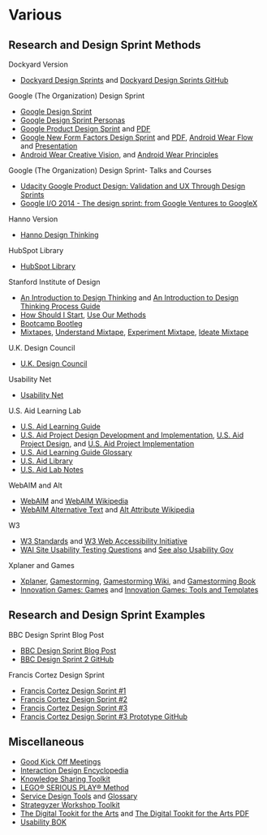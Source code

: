 # Various

## Research and Design Sprint Methods

Dockyard Version
* [Dockyard Design Sprints](https://dockyard.com/design-sprints) and [Dockyard Design Sprints GitHub](https://github.com/dockyard/design-sprints)

Google (The Organization) Design Sprint
* [Google Design Sprint](https://developers.google.com/design-sprint)  
* [Google Design Sprint Personas](https://developers.google.com/design-sprint/downloads/DesignSprint-Personas.pdf)
* [Google Product Design Sprint](https://developers.google.com/design-sprint/product) and [PDF](https://developers.google.com/design-sprint/downloads/DesignSprintMethods.pdf)
* [Google New Form Factors Design Sprint](https://developers.google.com/design-sprint/new-form-factors) and [PDF](https://developers.google.com/design-sprint/downloads/DesignSprint-NewFormFactors.pdf), [Android Wear Flow](https://developers.google.com/design-sprint/downloads/DesignSprint-AndroidWearFlow.pdf) and [Presentation](https://docs.google.com/presentation/d/1rPGOnfRmIxXiJmGaC_2FYt_bBTR8Euu15U2kNU3auQk/edit#slide=id.p4)
* [Android Wear Creative Vision](https://developer.android.com/design/wear/creative-vision.html), and [Android Wear Principles](https://developer.android.com/design/wear/principles.html)

Google (The Organization) Design Sprint- Talks and Courses
* [Udacity Google Product Design: Validation and UX Through Design Sprints](https://www.udacity.com/course/product-design--ud509)
* [Google I/O 2014 - The design sprint: from Google Ventures to GoogleX](https://www.youtube.com/watch?v=aWQUSiOZ0x8)

Hanno Version
* [Hanno Design Thinking](https://github.com/wearehanno/designthinking/wiki)

HubSpot Library
* [HubSpot Library](https://library.hubspot.com)

Stanford Institute of Design
* [An Introduction to Design Thinking](https://dschool.stanford.edu/sandbox/groups/k12/wiki/c739e/attachments/ade8c/An_Intro_to_DT_Slides_07_10_09.pdf) and [An Introduction to Design Thinking Process Guide](https://dschool.stanford.edu/sandbox/groups/designresources/wiki/36873/attachments/74b3d/ModeGuideBOOTCAMP2010L.pdf)
* [How Should I Start](http://dschool.stanford.edu/dgift/chart-a-new-course/how-should-i-start), [Use Our Methods](http://dschool.stanford.edu/use-our-methods)
* [Bootcamp Bootleg](http://dschool.stanford.edu/wp-content/uploads/2013/10/METHODCARDS-v3-slim.pdf)
* [Mixtapes](http://dschool.stanford.edu/dgift/chart-a-new-courses), [Understand Mixtape](http://dschool.stanford.edu/wp-content/uploads/2012/02/understand-mixtape-v8.pdf), [Experiment Mixtape](http://dschool.stanford.edu/wp-content/uploads/2012/02/experiment-mixtape-v8.pdf), [Ideate Mixtape](http://dschool.stanford.edu/wp-content/uploads/2012/02/ideate-mixtape-v8.pdf) 

U.K. Design Council
* [U.K. Design Council](http://www.designcouncil.org.uk)

Usability Net
* [Usability Net](http://www.usabilitynet.org)

U.S. Aid Learning Lab
* [U.S. Aid Learning Guide](http://usaidlearninglab.org/learning-guide/program-cycle-learning-guide-beta)
* [U.S. Aid Project Design Development and Implementation](http://usaidlearninglab.org/learning-guide/project-design-development-implementation), [U.S. Aid Project Design](http://usaidlearninglab.org/learning-guide/project-design), and [U.S. Aid Project Implementation](http://usaidlearninglab.org/learning-guide/project-implementation-overview)
* [U.S. Aid Learning Guide Glossary](http://usaidlearninglab.org/learning-guide/glossary)
* [U.S. Aid Library](http://usaidlearninglab.org/library)
* [U.S. Aid Lab Notes](http://usaidlearninglab.org/lab-notes)

WebAIM and Alt 
* [WebAIM](http://webaim.org) and [WebAIM Wikipedia](https://en.wikipedia.org/wiki/WebAIM)
* [WebAIM Alternative Text](http://webaim.org/techniques/alttext) and [Alt Attribute Wikipedia](https://en.wikipedia.org/wiki/Alt_attribute)

W3
* [W3 Standards](http://www.w3.org/standards) and [W3 Web Accessibility Initiative](http://www.w3.org/WAI)
* [WAI Site Usability Testing Questions](http://www.w3.org/WAI/EO/Drafts/UCD/questions.html) and [See also Usability Gov](http://www.usability.gov/how-to-and-tools/resources/templates/wai-site-usability-testing-questions.html)

Xplaner and Games
* [Xplaner](http://xplaner.com), [Gamestorming](http://www.gamestorming.com),  [Gamestorming Wiki](http://www.gamestorming.com/the-wiki), and [Gamestorming Book](http://www.amazon.com/Gamestorming-Playbook-Innovators-Rulebreakers-Changemakers/dp/0596804172)
* [Innovation Games: Games](http://www.innovationgames.com/resources/the-games) and [Innovation Games: Tools and Templates](http://www.innovationgames.com/resources/tools-and-templates)

## Research and Design Sprint Examples

BBC Design Sprint Blog Post
* [BBC Design Sprint Blog Post](http://www.bbc.co.uk/blogs/internet/entries/60392136-1685-39c4-84bc-b8b2f54f6556)
* [BBC Design Sprint 2 GitHub](https://github.com/BBC/timelines-design-sprint-2-prototypes/tree/gh-pages)  

Francis Cortez Design Sprint
* [Francis Cortez Design Sprint #1](http://franciscortez.com/design-sprint)  
* [Francis Cortez Design Sprint #2](https://medium.com/@makeshowlearn/personal-design-sprint-ii-food-tracking-af853a78a210)
* [Francis Cortez Design Sprint #3](https://medium.com/@makeshowlearn/personal-design-sprint-iii-prompts-10949cc4cf6b)  
* [Francis Cortez Design Sprint #3 Prototype GitHub](https://github.com/makeshowlearn/framer-prompts)

## Miscellaneous

* [Good Kick Off Meetings](http://goodkickoffmeetings.com)
* [Interaction Design Encyclopedia](https://www.interaction-design.org/encyclopedia)
* [Knowledge Sharing Toolkit](http://www.kstoolkit.org)
* [LEGO® SERIOUS PLAY® Method](http://www.lego.com/en-us/seriousplay/the-method)
* [Service Design Tools](http://www.servicedesigntools.org/repository) and [Glossary](http://www.servicedesigntools.org/glossary)
* [Strategyzer Workshop Toolkit](http://www.stattys.com/products.html?acc=e4da3b7fbbce2345d7772b0674a318d5&bannerid=3)
* [The Digital Tookit for the Arts](http://artsdigitalrnd.org.uk/toolkit) and [The Digital Tookit for the Arts PDF](http://artsdigitalrnd.org.uk/wp-content/uploads/2015/06/Digital_Toolkit_Screen.pdf) 
* [Usability BOK](http://www.usabilitybok.org)
